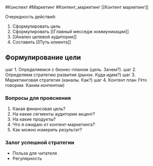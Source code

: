 #Конспект #Маркетинг #Контент_маркетинг
[[Контент маркетинг]]

Очередность действий:
1. Сформулировать цель
2. Сформулировать [[Главный месседж коммуникации]]
3. [[Анализ целевой аудитории]]
4. Составить [[Путь клиента]]
## Формулирование цели
шаг 1. Определяемся с бизнес-планом (цель. Зачем?).
шаг 2. Определяем стратегию развития (рынок. Куда идем?)
шаг 3. Маркетинговая стратегия (каналы. Как?)
шаг 4. Контент план (Что говорим. Каким контентом)

### Вопросы для прояснения
1. Какая финансовая цель?
2. На какие сегменты аудитории акцент?
3. На какие продукты?
4. Что я ожидаю от контент-маркетинга?
5. Как можно измерить результат?

### Залог успешной стратегии
- Польза для читателя
- Регулярность
